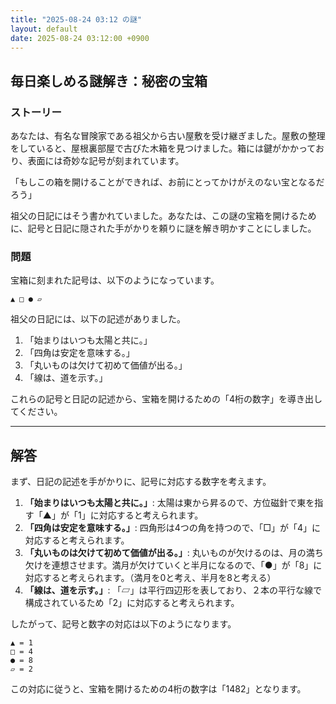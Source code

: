 ```yaml
---
title: "2025-08-24 03:12 の謎"
layout: default
date: 2025-08-24 03:12:00 +0900
---
```

## 毎日楽しめる謎解き：秘密の宝箱

### ストーリー

あなたは、有名な冒険家である祖父から古い屋敷を受け継ぎました。屋敷の整理をしていると、屋根裏部屋で古びた木箱を見つけました。箱には鍵がかかっており、表面には奇妙な記号が刻まれています。

「もしこの箱を開けることができれば、お前にとってかけがえのない宝となるだろう」

祖父の日記にはそう書かれていました。あなたは、この謎の宝箱を開けるために、記号と日記に隠された手がかりを頼りに謎を解き明かすことにしました。

### 問題

宝箱に刻まれた記号は、以下のようになっています。

```
▲ □ ● ▱
```

祖父の日記には、以下の記述がありました。

1.  「始まりはいつも太陽と共に。」
2.  「四角は安定を意味する。」
3.  「丸いものは欠けて初めて価値が出る。」
4.  「線は、道を示す。」

これらの記号と日記の記述から、宝箱を開けるための「4桁の数字」を導き出してください。

---

## 解答

まず、日記の記述を手がかりに、記号に対応する数字を考えます。

1.  **「始まりはいつも太陽と共に。」**: 太陽は東から昇るので、方位磁針で東を指す「▲」が「1」に対応すると考えられます。
2.  **「四角は安定を意味する。」**: 四角形は4つの角を持つので、「□」が「4」に対応すると考えられます。
3.  **「丸いものは欠けて初めて価値が出る。」**: 丸いものが欠けるのは、月の満ち欠けを連想させます。満月が欠けていくと半月になるので、「●」が「8」に対応すると考えられます。（満月を0と考え、半月を8と考える）
4.  **「線は、道を示す。」**: 「▱」は平行四辺形を表しており、２本の平行な線で構成されているため「2」に対応すると考えられます。

したがって、記号と数字の対応は以下のようになります。

```
▲ = 1
□ = 4
● = 8
▱ = 2
```

この対応に従うと、宝箱を開けるための4桁の数字は「1482」となります。
